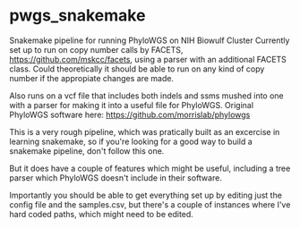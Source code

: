 # pwgs_snakemake
Snakemake pipeline for running PhyloWGS on NIH Biowulf Cluster
Currently set up to run on copy number calls by FACETS, https://github.com/mskcc/facets, using a parser with an additional FACETS class. Could theoretically it should be able to run on any kind of copy number if the appropiate changes are made. 

Also runs on a vcf file that includes both indels and ssms mushed into one with a parser for making it into a useful file for PhyloWGS. Original PhyloWGS software here: https://github.com/morrislab/phylowgs

This is a very rough pipeline, which was pratically built as an excercise in learning snakemake, so if you're looking for a good way to build a snakemake pipeline, don't follow this one. 

But it does have a couple of features which might be useful, including a tree parser which PhyloWGS doesn't include in their software. 

Importantly you should be able to get everything set up by editing just the config file and the samples.csv, but there's a couple of instances where I've hard coded paths, which might need to be edited. 
